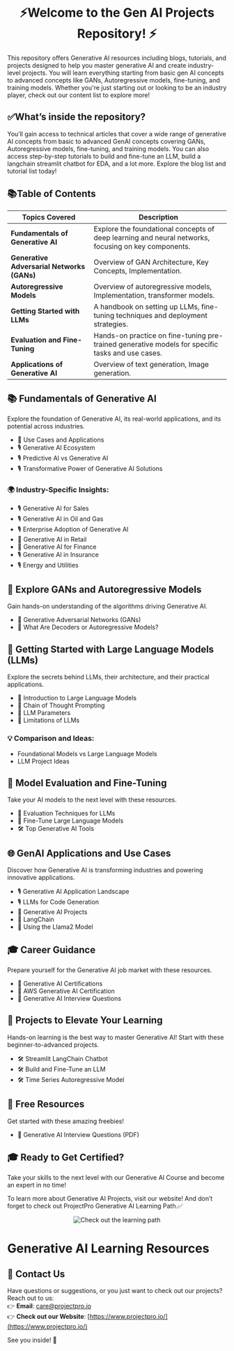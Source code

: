 # <div align="center">⚡Welcome to the Gen AI Projects Repository! ⚡</div>

This repository offers Generative AI resources including blogs, tutorials, and projects designed to help you master generative AI and create industry-level projects. You will learn everything starting from basic gen AI concepts to advanced concepts like GANs, Autoregressive models, fine-tuning, and training models. Whether you're just starting out or looking to be an industry player, check out our content list to explore more!

## ✅What’s inside the repository?  
You’ll gain access to technical articles that cover a wide range of generative AI concepts from basic to advanced GenAI concepts covering GANs, Autoregressive models, fine-tuning, and training models. You can also access step-by-step tutorials to build and fine-tune an LLM, build a langchain streamlit chatbot for EDA, and a lot more. Explore the blog list and tutorial list today! 

## 📚Table of Contents

| Topics Covered                        | Description                                                                                       |
|---------------------------------------|---------------------------------------------------------------------------------------------------|
| **Fundamentals of Generative AI**     | Explore the foundational concepts of deep learning and neural networks, focusing on key components.|
| **Generative Adversarial Networks (GANs)** | Overview of GAN Architecture, Key Concepts, Implementation.                                         |
| **Autoregressive Models**             | Overview of autoregressive models, Implementation, transformer models.                             |
| **Getting Started with LLMs**         | A handbook on setting up LLMs, fine-tuning techniques and deployment strategies.                   |
| **Evaluation and Fine-Tuning**        | Hands-on practice on fine-tuning pre-trained generative models for specific tasks and use cases.                 |
| **Applications of Generative AI**     | Overview of text generation, Image generation.                                                     |

## 📚 Fundamentals of Generative AI
Explore the foundation of Generative AI, its real-world applications, and its potential across industries.

- 📝 Use Cases and Applications
- 🎙️ Generative AI Ecosystem
- 🎙️ Predictive AI vs Generative AI
- 🎙️ Transformative Power of Generative AI Solutions

### 🌍 Industry-Specific Insights:
- 🎙️ Generative AI for Sales
- 🎙️ Generative AI in Oil and Gas
- 🎙️ Enterprise Adoption of Generative AI
- 📝 Generative AI in Retail
- 📝 Generative AI for Finance
- 🎙️ Generative AI in Insurance
- 🎙️ Energy and Utilities

## 🤖 Explore GANs and Autoregressive Models
Gain hands-on understanding of the algorithms driving Generative AI.

- 📝 Generative Adversarial Networks (GANs)
- 📝 What Are Decoders or Autoregressive Models?

## 🧠 Getting Started with Large Language Models (LLMs)
Explore the secrets behind LLMs, their architecture, and their practical applications.

- 📝 Introduction to Large Language Models
- 📝 Chain of Thought Prompting
- 📝 LLM Parameters
- 📝 Limitations of LLMs

### 💡 Comparison and Ideas:
- Foundational Models vs Large Language Models
- LLM Project Ideas

## 🔧 Model Evaluation and Fine-Tuning
Take your AI models to the next level with these resources.

- 📝 Evaluation Techniques for LLMs
- 📝 Fine-Tune Large Language Models
- 🛠️ Top Generative AI Tools

## 🌐 GenAI Applications and Use Cases
Discover how Generative AI is transforming industries and powering innovative applications.

- 🎙️ Generative AI Application Landscape
- 🎙️ LLMs for Code Generation
- 📝 Generative AI Projects
- 📝 LangChain
- 📝 Using the Llama2 Model

## 🎓 Career Guidance
Prepare yourself for the Generative AI job market with these resources.

- 📝 Generative AI Certifications
- 📝 AWS Generative AI Certification
- 📝 Generative AI Interview Questions

## 🚀 Projects to Elevate Your Learning
Hands-on learning is the best way to master Generative AI! Start with these beginner-to-advanced projects.

- 🛠️ Streamlit LangChain Chatbot
- 🛠️ Build and Fine-Tune an LLM
- 🛠️ Time Series Autoregressive Model

## 🎁 Free Resources
Get started with these amazing freebies!

- 📄 Generative AI Interview Questions (PDF)

## 🎓 Ready to Get Certified?
Take your skills to the next level with our Generative AI Course and become an expert in no time!

To learn more about Generative AI Projects, visit our website! And don’t forget to check out ProjectPro Generative AI Learning Path.✅

<p align="center">
  <a href="https://www.projectpro.io/learning-paths/generative-ai-learning-path" target="_blank" style="text-decoration: none;">
    <img src="https://img.shields.io/badge/Check%20out%20the%20learning%20path-28a745?style=for-the-badge&logo=none&logoColor=white" alt="Check out the learning path">
  </a>
</p>

# Generative AI Learning Resources

## 💬 Contact Us  
Have questions or suggestions, or you just want to check out our projects? Reach out to us:  
👉 **Email**: care@projectpro.io  
👉 **Check out our Website**: [https://www.projectpro.io/](https://www.projectpro.io/)  

See you inside! 👋
